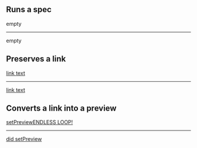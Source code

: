 ## Runs a spec

empty

---

empty

## Preserves a link

[link text](https://nextcloud.com)

---

[link text](https://nextcloud.com)

## Converts a link into a preview 

[setPreviewENDLESS LOOP!](https://nextcloud.com (Preview))

---

[did setPreview](https://nextcloud.com (Preview))
